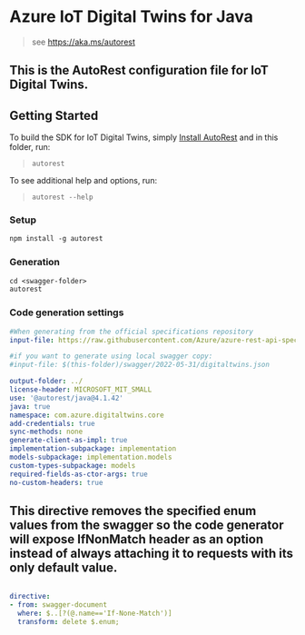 # Azure IoT Digital Twins for Java

> see https://aka.ms/autorest

This is the AutoRest configuration file for IoT Digital Twins.
---
## Getting Started

To build the SDK for IoT Digital Twins, simply [Install AutoRest](https://aka.ms/autorest) and in this folder, run:

> `autorest`

To see additional help and options, run:

> `autorest --help`

### Setup
```ps
npm install -g autorest
```

### Generation

```ps
cd <swagger-folder>
autorest
```

### Code generation settings

``` yaml
#When generating from the official specifications repository
input-file: https://raw.githubusercontent.com/Azure/azure-rest-api-specs/e79e929e76c8da146e561b4e1246980e336fdc00/specification/digitaltwins/data-plane/Microsoft.DigitalTwins/stable/2022-05-31/digitaltwins.json

#if you want to generate using local swagger copy:
#input-file: $(this-folder)/swagger/2022-05-31/digitaltwins.json

output-folder: ../
license-header: MICROSOFT_MIT_SMALL
use: '@autorest/java@4.1.42'
java: true
namespace: com.azure.digitaltwins.core
add-credentials: true
sync-methods: none
generate-client-as-impl: true
implementation-subpackage: implementation
models-subpackage: implementation.models
custom-types-subpackage: models
required-fields-as-ctor-args: true
no-custom-headers: true
```

## This directive removes the specified enum values from the swagger so the code generator will expose IfNonMatch header as an option instead of always attaching it to requests with its only default value.

``` yaml

directive:
- from: swagger-document
  where: $..[?(@.name=='If-None-Match')]
  transform: delete $.enum;
```
